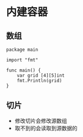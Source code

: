 # 内建容器

## 数组

````
package main

import "fmt"

func main() {
	var grid [4][5]int
	fmt.Println(grid)
}
````

## 切片

* 修改切片会修改源数组
* 取不到的会读取到源数据的

















